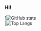### Hi!

[![GitHub stats](https://github-readme-stats.vercel.app/api?username=RubenFontes&show_icons=true&theme=tokyonight)
<br>
[![Top Langs](https://github-readme-stats.vercel.app/api/top-langs/?username=RubenFontes&layout=compact)
